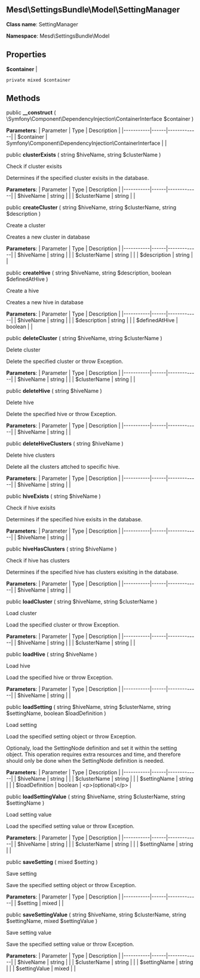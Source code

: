 Mesd\SettingsBundle\Model\SettingManager
---------------

    

    


**Class name**: SettingManager

**Namespace**: Mesd\SettingsBundle\Model









Properties
----------


**$container**  |  



    private mixed $container






Methods
-------


public **__construct** ( \Symfony\Component\DependencyInjection\ContainerInterface $container )











**Parameters**:
| Parameter | Type | Description |
|-----------|------|-------------|
| $container | Symfony\Component\DependencyInjection\ContainerInterface |  |


public **clusterExists** ( string $hiveName, string $clusterName )


Check if cluster exisits

Determines if the specified cluster exisits
in the database.






**Parameters**:
| Parameter | Type | Description |
|-----------|------|-------------|
| $hiveName | string |  |
| $clusterName | string |  |


public **createCluster** ( string $hiveName, string $clusterName, string $description )


Create a cluster

Creates a new cluster in database






**Parameters**:
| Parameter | Type | Description |
|-----------|------|-------------|
| $hiveName | string |  |
| $clusterName | string |  |
| $description | string |  |


public **createHive** ( string $hiveName, string $description, boolean $definedAtHive )


Create a hive

Creates a new hive in database






**Parameters**:
| Parameter | Type | Description |
|-----------|------|-------------|
| $hiveName | string |  |
| $description | string |  |
| $definedAtHive | boolean |  |


public **deleteCluster** ( string $hiveName, string $clusterName )


Delete cluster

Delete the specified cluster or throw Exception.






**Parameters**:
| Parameter | Type | Description |
|-----------|------|-------------|
| $hiveName | string |  |
| $clusterName | string |  |


public **deleteHive** ( string $hiveName )


Delete hive

Delete the specified hive or throw Exception.






**Parameters**:
| Parameter | Type | Description |
|-----------|------|-------------|
| $hiveName | string |  |


public **deleteHiveClusters** ( string $hiveName )


Delete hive clusters

Delete all the clusters attched to specific hive.






**Parameters**:
| Parameter | Type | Description |
|-----------|------|-------------|
| $hiveName | string |  |


public **hiveExists** ( string $hiveName )


Check if hive exisits

Determines if the specified hive exisits
in the database.






**Parameters**:
| Parameter | Type | Description |
|-----------|------|-------------|
| $hiveName | string |  |


public **hiveHasClusters** ( string $hiveName )


Check if hive has clusters

Determines if the specified hive has clusters
exisiting in the database.






**Parameters**:
| Parameter | Type | Description |
|-----------|------|-------------|
| $hiveName | string |  |


public **loadCluster** ( string $hiveName, string $clusterName )


Load cluster

Load the specified cluster or throw Exception.






**Parameters**:
| Parameter | Type | Description |
|-----------|------|-------------|
| $hiveName | string |  |
| $clusterName | string |  |


public **loadHive** ( string $hiveName )


Load hive

Load the specified hive or throw Exception.






**Parameters**:
| Parameter | Type | Description |
|-----------|------|-------------|
| $hiveName | string |  |


public **loadSetting** ( string $hiveName, string $clusterName, string $settingName, boolean $loadDefinition )


Load setting

Load the specified setting object or throw Exception.

Optionaly, load the SettingNode definition and set it within the
setting object. This operation requires extra resources and time,
and therefore should only be done when the SettingNode definition
is needed.






**Parameters**:
| Parameter | Type | Description |
|-----------|------|-------------|
| $hiveName | string |  |
| $clusterName | string |  |
| $settingName | string |  |
| $loadDefinition | boolean | &lt;p&gt;(optional)&lt;/p&gt; |


public **loadSettingValue** ( string $hiveName, string $clusterName, string $settingName )


Load setting value

Load the specified setting value or throw Exception.






**Parameters**:
| Parameter | Type | Description |
|-----------|------|-------------|
| $hiveName | string |  |
| $clusterName | string |  |
| $settingName | string |  |


public **saveSetting** ( mixed $setting )


Save setting

Save the specified setting object or throw Exception.






**Parameters**:
| Parameter | Type | Description |
|-----------|------|-------------|
| $setting | mixed |  |


public **saveSettingValue** ( string $hiveName, string $clusterName, string $settingName, mixed $settingValue )


Save setting value

Save the specified setting value or throw Exception.






**Parameters**:
| Parameter | Type | Description |
|-----------|------|-------------|
| $hiveName | string |  |
| $clusterName | string |  |
| $settingName | string |  |
| $settingValue | mixed |  |

